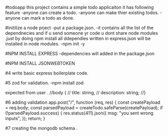 #todoapp
this project contains a simple todo applicaiton it has following feature
-anyone can create a todo.
-anyone can make thier existing todos.
-anyone can mark a todo as done.

#initilize a node prject
-put a package.json.
-it contains all the list of the dependnecies and if u send someone yr code u dont share node modules .just by doing npm install all ddependies written in express.json will be installed in node modules.
-npm init -y

#NPM INSTALL EXPRESS
-dependencies will added in the package.json

#NPM INSTALL JSONWEBTOKEN

#4 write basic express boilerplate code.

#5 zod for validation.
-npm install zod

expected from user .
//body {
// title: string,
// description: string;
//}

#6 adding validation
app.post("/", function (req, res) {
const createPayload = req.body;
const parsedPayload = createTodo.safeParse(createPayload);
if (!parsedPayload.success) {
res.status(411).json({
msg: "you sent wrong inputs",
});
return;
}

#7 creating the mongodb schema .

